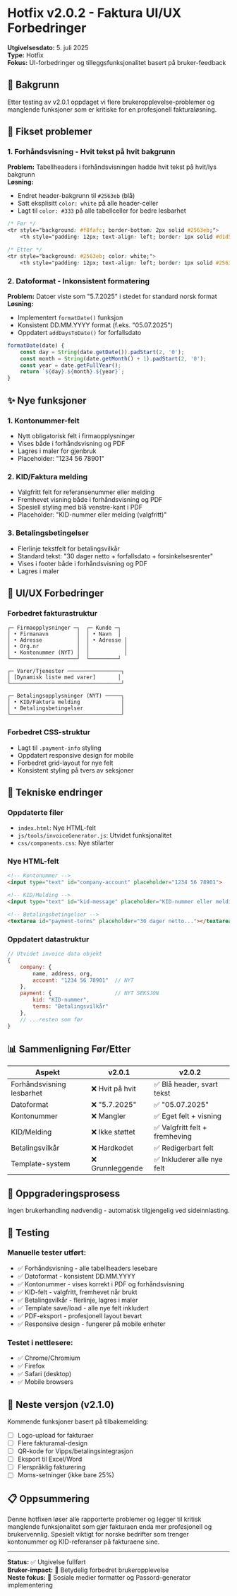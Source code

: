# Hotfix v2.0.2 - Faktura UI/UX Forbedringer

**Utgivelsesdato:** 5. juli 2025  
**Type:** Hotfix  
**Fokus:** UI-forbedringer og tilleggsfunksjonalitet basert på bruker-feedback

## 🎯 Bakgrunn

Etter testing av v2.0.1 oppdaget vi flere brukeropplevelse-problemer og manglende funksjoner som er kritiske for en profesjonell fakturaløsning.

## 🐛 Fikset problemer

### 1. Forhåndsvisning - Hvit tekst på hvit bakgrunn
**Problem:** Tabellheaders i forhåndsvisningen hadde hvit tekst på hvit/lys bakgrunn  
**Løsning:** 
- Endret header-bakgrunn til `#2563eb` (blå)
- Satt eksplisitt `color: white` på alle header-celler
- Lagt til `color: #333` på alle tabellceller for bedre lesbarhet

```css
/* Før */
<tr style="background: #f8fafc; border-bottom: 2px solid #2563eb;">
    <th style="padding: 12px; text-align: left; border: 1px solid #d1d5db;">Beskrivelse</th>

/* Etter */
<tr style="background: #2563eb; color: white;">
    <th style="padding: 12px; text-align: left; border: 1px solid #2563eb; color: white;">Beskrivelse</th>
```

### 2. Datoformat - Inkonsistent formatering
**Problem:** Datoer viste som "5.7.2025" i stedet for standard norsk format  
**Løsning:**
- Implementert `formatDate()` funksjon
- Konsistent DD.MM.YYYY format (f.eks. "05.07.2025")
- Oppdatert `addDaysToDate()` for forfallsdato

```javascript
formatDate(date) {
    const day = String(date.getDate()).padStart(2, '0');
    const month = String(date.getMonth() + 1).padStart(2, '0');
    const year = date.getFullYear();
    return `${day}.${month}.${year}`;
}
```

## ✨ Nye funksjoner

### 1. Kontonummer-felt
- Nytt obligatorisk felt i firmaopplysninger
- Vises både i forhåndsvisning og PDF
- Lagres i maler for gjenbruk
- Placeholder: "1234 56 78901"

### 2. KID/Faktura melding
- Valgfritt felt for referansenummer eller melding
- Fremhevet visning både i forhåndsvisning og PDF
- Spesiell styling med blå venstre-kant i PDF
- Placeholder: "KID-nummer eller melding (valgfritt)"

### 3. Betalingsbetingelser
- Flerlinje tekstfelt for betalingsvilkår
- Standard tekst: "30 dager netto + forfallsdato + forsinkelsesrenter"
- Vises i footer både i forhåndsvisning og PDF
- Lagres i maler

## 🎨 UI/UX Forbedringer

### Forbedret fakturastruktur
```
┌─ Firmaopplysninger ─┐  ┌─ Kunde ─┐
│ • Firmanavn         │  │ • Navn  │
│ • Adresse           │  │ • Adresse │
│ • Org.nr            │  │           │
│ • Kontonummer (NYT) │  │           │
└─────────────────────┘  └─────────┘

┌─ Varer/Tjenester ─────────────────┐
│ [Dynamisk liste med varer]       │
└───────────────────────────────────┘

┌─ Betalingsopplysninger (NYT) ─────┐
│ • KID/Faktura melding             │
│ • Betalingsbetingelser            │
└───────────────────────────────────┘
```

### Forbedret CSS-struktur
- Lagt til `.payment-info` styling
- Oppdatert responsive design for mobile
- Forbedret grid-layout for nye felt
- Konsistent styling på tvers av seksjoner

## 🔧 Tekniske endringer

### Oppdaterte filer
- `index.html`: Nye HTML-felt
- `js/tools/invoiceGenerator.js`: Utvidet funksjonalitet
- `css/components.css`: Nye stilarter

### Nye HTML-felt
```html
<!-- Kontonummer -->
<input type="text" id="company-account" placeholder="1234 56 78901">

<!-- KID/Melding -->
<input type="text" id="kid-message" placeholder="KID-nummer eller melding (valgfritt)">

<!-- Betalingsbetingelser -->
<textarea id="payment-terms" placeholder="30 dager netto..."></textarea>
```

### Oppdatert datastruktur
```javascript
// Utvidet invoice data objekt
{
    company: {
        name, address, org,
        account: "1234 56 78901"  // NYT
    },
    payment: {                    // NYT SEKSJON
        kid: "KID-nummer",
        terms: "Betalingsvilkår"
    },
    // ...resten som før
}
```

## 📊 Sammenligning Før/Etter

| Aspekt | v2.0.1 | v2.0.2 |
|--------|--------|--------|
| Forhåndsvisning lesbarhet | ❌ Hvit på hvit | ✅ Blå header, svart tekst |
| Datoformat | ❌ "5.7.2025" | ✅ "05.07.2025" |
| Kontonummer | ❌ Mangler | ✅ Eget felt + visning |
| KID/Melding | ❌ Ikke støttet | ✅ Valgfritt felt + fremheving |
| Betalingsvilkår | ❌ Hardkodet | ✅ Redigerbart felt |
| Template-system | ❌ Grunnleggende | ✅ Inkluderer alle nye felt |

## 🚀 Oppgraderingsprosess

Ingen brukerhandling nødvendig - automatisk tilgjengelig ved sideinnlasting.

## 🧪 Testing

### Manuelle tester utført:
- ✅ Forhåndsvisning - alle tabellheaders lesebare
- ✅ Datoformat - konsistent DD.MM.YYYY
- ✅ Kontonummer - vises korrekt i PDF og forhåndsvisning  
- ✅ KID-felt - valgfritt, fremhevet når brukt
- ✅ Betalingsvilkår - flerlinje, lagres i maler
- ✅ Template save/load - alle nye felt inkludert
- ✅ PDF-eksport - profesjonell layout bevart
- ✅ Responsive design - fungerer på mobile enheter

### Testet i nettlesere:
- ✅ Chrome/Chromium
- ✅ Firefox  
- ✅ Safari (desktop)
- ✅ Mobile browsers

## 🔮 Neste versjon (v2.1.0)

Kommende funksjoner basert på tilbakemelding:
- [ ] Logo-upload for fakturaer
- [ ] Flere fakturamal-design
- [ ] QR-kode for Vipps/betalingsintegrasjon
- [ ] Eksport til Excel/Word
- [ ] Flerspråklig fakturering
- [ ] Moms-setninger (ikke bare 25%)

## 📋 Oppsummering

Denne hotfixen løser alle rapporterte problemer og legger til kritisk manglende funksjonalitet som gjør fakturaen enda mer profesjonell og brukervennlig. Spesielt viktigt for norske bedrifter som trenger kontonummer og KID-referanser på fakturaene sine.

---

**Status:** ✅ Utgivelse fullført  
**Bruker-impact:** 🎯 Betydelig forbedret brukeropplevelse  
**Neste fokus:** 🚀 Sosiale medier formatter og Passord-generator implementering
